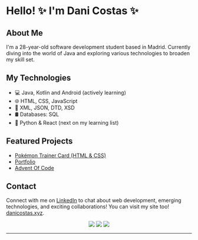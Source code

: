 # Hello! ✨ I'm Dani Costas ✨

## About Me
I'm a 28-year-old software development student based in Madrid. Currently diving into the world of Java and exploring various technologies to broaden my skill set.

## My Technologies
- 💻 Java, Kotlin and Android (actively learning)
- 🌐 HTML, CSS, JavaScript
- 🧩 XML, JSON, DTD, XSD
- 🛢️ Databases: SQL
- 🦀 Python & React (next on my learning list)

## Featured Projects
- [Pokémon Trainer Card (HTML & CSS)](https://danicostas-xyz.github.io/pkmn-trainer-card)
- [Portfolio](https://danicostas-xyz.github.io)
- [Advent Of Code](https://github.com/danicostas-xyz/adventOfCode)

## Contact
Connect with me on [LinkedIn](https://www.linkedin.com/in/dani-costas/) to chat about web development, emerging technologies, and exciting collaborations!
You can visit my site too! [danicostas.xyz](https://danicostas-xyz.github.io/).

<p align="center">
  <img src ="https://github-readme-stats.vercel.app/api?username=danicostas-xyz&show_icons=true&count_private=true&theme=merko&hide_border=true&bg_color=00000000&hide_rank=true">
  <img src ="https://github-readme-stats.vercel.app/api/top-langs/?username=danicostas-xyz&layout=compact&hide_border=true&theme=merko&bg_color=00000000&langs_count=8">
  <img src ="https://github-readme-streak-stats.herokuapp.com/?user=danicostas-xyz&theme=merko&hide_border=true&background=FFFFFF00">
</p>
<!-- https://github.com/anuraghazra/github-readme-stats#github-readme-stats -->

<hr/>



